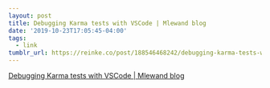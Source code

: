 ```yaml
---
layout: post
title: Debugging Karma tests with VSCode | Mlewand blog
date: '2019-10-23T17:05:45-04:00'
tags:
  - link
tumblr_url: https://reinke.co/post/188546468242/debugging-karma-tests-with-vscode-mlewand-blog
---
```

[Debugging Karma tests with VSCode | Mlewand blog](http://blog.mlewandowski.com/Debugging-Karma-tests-with-VSCode.html)  
